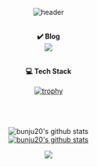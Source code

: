 <div align="center">

![header](https://capsule-render.vercel.app/api?type=waving&height=250&text=Hi!%20I'm%20bunju!&fontAlign=28&fontAlignY=60&color=0:0000FF,100:00FFFF&waveSpeed=0.2&fontColor=ffffff&fontSize=60)
<br/><br/>

**✔️ Blog**
<br/>
<a href="https://bunju20.github.io/" target="_blank"><img src="https://img.shields.io/badge/Github Page-222222?style=flat-square&logo=githubpages&logoColor=white"/></a>
<br/><br/>

**💻 Tech Stack**  
<br/> 
[![trophy](https://github-profile-trophy.vercel.app/?username=bunju20&row=1&column=3)](https://github.com/ryo-ma/github-profile-trophy)
<br/><br/>

<br/><br/>
![bunju20's github stats](https://github-readme-stats.vercel.app/api?username=bunju20&show_icons=true)
<br/>
[![bunju20's github stats](https://github-readme-stats.vercel.app/api/top-langs/?username=bunju20&show_icons=true&hide_border=true&title_color=004386&icon_color=004386&layout=compact)](https://github.com/bunju20)
<br/>

![](https://leetcard.jacoblin.cool/ghkd4009?theme=light&font=Actor&ext=heatmap)

</div>
